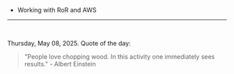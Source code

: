 - Working with RoR and AWS

---

<br>

<!-- quote_marker -->
Thursday, May 08, 2025. Quote of the day:

> "People love chopping wood. In this activity one immediately sees results." - Albert Einstein
